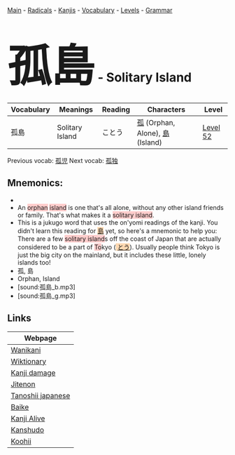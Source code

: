 <style> bigfont {font-size: 100px}</style>
[Main](../README.md) -
[Radicals](../radicals.md) -
[Kanjis](../kanjis.md) -
[Vocabulary](../vocabulary.md) -
[Levels](../levels.md) -
[Grammar](../grammar.md)
# <bigfont> 孤島</bigfont> - Solitary Island 

| Vocabulary | Meanings | Reading | Characters | Level |
| --- | --- | --- | --- | --- |
| 孤島 | Solitary Island | ことう |  [孤](../kanjis/孤.md) (Orphan, Alone), [島](../kanjis/島.md) (Island) | [Level 52](../levels/wk_level52.md) |

Previous vocab: [孤児](孤児.md) Next vocab: [孤独](孤独.md) 

## Mnemonics:

* 
* An <span style="background-color:#ffcccb"> orphan</span> <span style="background-color:#ffcccb"> island</span> is one that's all alone, without any other island friends or family. That's what makes it a <span style="background-color:#ffcccb"> solitary island</span>.
* This is a jukugo word that uses the on'yomi readings of the kanji. You didn't learn this reading for <span style="background-color:#fed8b1"> [島](https://jisho.org/search/島)</span> yet, so here's a mnemonic to help you:<br />There are a few <span style="background-color:#ffcccb"> solitary island</span>s off the coast of Japan that are actually considered to be a part of <span style="background-color:#ffcccb"> To</span>kyo (<span style="background-color:#fed8b1"> [とう](https://jisho.org/search/とう)</span>). Usually people think Tokyo is just the big city on the mainland, but it includes these little, lonely islands too!
* 孤, 島
* Orphan, Island
* [sound:孤島_b.mp3]
* [sound:孤島_g.mp3]


## Links 

| Webpage |
| --- |
| [Wanikani          ](https://www.wanikani.com/kanji/孤島) |
| [Wiktionary        ](https://en.wiktionary.org/wiki/孤島) |
| [Kanji damage      ](http://www.kanjidamage.com/kanji/search?utf8=✓&q=孤島) |
| [Jitenon           ](https://jitenon.com/kanji/孤島) |
| [Tanoshii japanese ](https://www.tanoshiijapanese.com/dictionary/kanji.cfm?k=孤島) |
| [Baike             ](https://baike.baidu.com/item/孤島) |
| [Kanji Alive       ](https://app.kanjialive.com/孤島) |
| [Kanshudo          ](https://www.kanshudo.com/searchmn?q=孤島) |
| [Koohii            ](https://kanji.koohii.com/study/kanji/孤島) |
